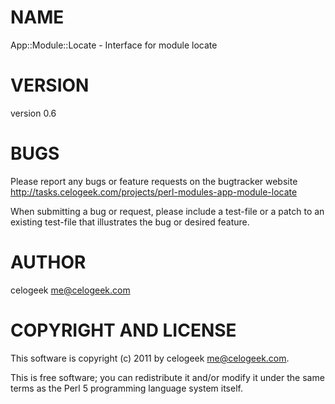 # NAME

App::Module::Locate - Interface for module locate

# VERSION

version 0.6

# BUGS

Please report any bugs or feature requests on the bugtracker website
http://tasks.celogeek.com/projects/perl-modules-app-module-locate

When submitting a bug or request, please include a test-file or a
patch to an existing test-file that illustrates the bug or desired
feature.

# AUTHOR

celogeek <me@celogeek.com>

# COPYRIGHT AND LICENSE

This software is copyright (c) 2011 by celogeek <me@celogeek.com>.

This is free software; you can redistribute it and/or modify it under
the same terms as the Perl 5 programming language system itself.
